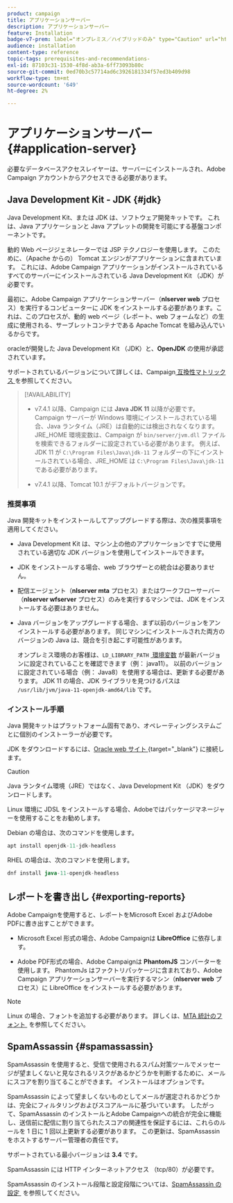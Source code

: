 ```yaml
---
product: campaign
title: アプリケーションサーバー
description: アプリケーションサーバー
feature: Installation
badge-v7-prem: label="オンプレミス／ハイブリッドのみ" type="Caution" url="https://experienceleague.adobe.com/docs/campaign-classic/using/installing-campaign-classic/architecture-and-hosting-models/hosting-models-lp/hosting-models.html?lang=ja" tooltip="オンプレミスデプロイメントとハイブリッドデプロイメントにのみ適用されます"
audience: installation
content-type: reference
topic-tags: prerequisites-and-recommendations-
exl-id: 87103c31-1530-4f8d-ab3a-6ff73093b80c
source-git-commit: 0ed70b3c57714ad6c3926181334f57ed3b409d98
workflow-type: tm+mt
source-wordcount: '649'
ht-degree: 2%

---
```


# アプリケーションサーバー{#application-server}

必要なデータベースアクセスレイヤーは、サーバーにインストールされ、Adobe Campaign アカウントからアクセスできる必要があります。

## Java Development Kit - JDK {#jdk}

Java Development Kit、または JDK は、ソフトウェア開発キットです。 これは、Java アプリケーションと Java アプレットの開発を可能にする基盤コンポーネントです。

動的 Web ページジェネレーターでは JSP テクノロジーを使用します。 このために、（Apache からの） Tomcat エンジンがアプリケーションに含まれています。 これには、Adobe Campaign アプリケーションがインストールされているすべてのサーバーにインストールされている Java Development Kit （JDK）が必要です。

最初に、Adobe Campaign アプリケーションサーバー（**nlserver web** プロセス）を実行するコンピューターに JDK をインストールする必要があります。これは、このプロセスが、動的 web ページ（レポート、web フォームなど）の生成に使用される、サーブレットコンテナである Apache Tomcat を組み込んでいるからです。

oracleが開発した Java Development Kit （JDK）と、**OpenJDK** の使用が承認されています。

サポートされているバージョンについて詳しくは、Campaign[&#x200B; 互換性マトリックス &#x200B;](../../rn/using/compatibility-matrix.md) を参照してください。


>[!AVAILABILITY]
>
>* v7.4.1 以降、Campaign には **Java JDK 11** 以降が必要です。 Campaign サーバーが Windows 環境にインストールされている場合、Java ランタイム（JRE）は自動的には検出されなくなります。 JRE_HOME 環境変数は、Campaign が `bin/server/jvm.dll` ファイルを検索できるフォルダーに設定されている必要があります。 例えば、JDK 11 が `C:\Program Files\Java\jdk-11` フォルダーの下にインストールされている場合、JRE_HOME は `C:\Program Files\Java\jdk-11` である必要があります。
>
>* v7.4.1 以降、Tomcat 10.1 がデフォルトバージョンです。
>

### 推奨事項

Java 開発キットをインストールしてアップグレードする際は、次の推奨事項を適用してください。

* Java Development Kit は、マシン上の他のアプリケーションですでに使用されている適切な JDK バージョンを使用してインストールできます。

* JDK をインストールする場合、web ブラウザーとの統合は必要ありません。

* 配信エージェント（**nlserver mta** プロセス）またはワークフローサーバー（**nlserver wfserver** プロセス）のみを実行するマシンでは、JDK をインストールする必要はありません。

* Java バージョンをアップグレードする場合、まず以前のバージョンをアンインストールする必要があります。 同じマシンにインストールされた両方のバージョンの Java は、競合を引き起こす可能性があります。

  オンプレミス環境のお客様は、`LD_LIBRARY_PATH` [&#x200B; 環境変数 &#x200B;](installing-packages-with-linux.md#environment-variables) が最新バージョンに設定されていることを確認できます（例： java11）。 以前のバージョンに設定されている場合（例： Java8）を使用する場合は、更新する必要があります。 JDK 11 の場合、JDK ライブラリを見つけるパスは `/usr/lib/jvm/java-11-openjdk-amd64/lib` です。


### インストール手順

Java 開発キットはプラットフォーム固有であり、オペレーティングシステムごとに個別のインストーラーが必要です。

JDK をダウンロードするには、[Oracle web サイト &#x200B;](https://www.oracle.com/technetwork/java/javase/downloads/index.html){target="_blank"} に接続します。

>[!CAUTION]
>
> Java ランタイム環境（JRE）ではなく、Java Development Kit （JDK）をダウンロードします。


Linux 環境に JDSL をインストールする場合、Adobeではパッケージマネージャーを使用することをお勧めします。

Debian の場合は、次のコマンドを使用します。

```sql
apt install openjdk-11-jdk-headless
```

RHEL の場合は、次のコマンドを使用します。

```sql
dnf install java-11-openjdk-headless
```



## レポートを書き出し {#exporting-reports}

Adobe Campaignを使用すると、レポートをMicrosoft Excel およびAdobe PDFに書き出すことができます。

* Microsoft Excel 形式の場合、Adobe Campaignは **LibreOffice** に依存します。

* Adobe PDF形式の場合、Adobe Campaignは **PhantomJS** コンバーターを使用します。 PhantomJs はファクトリパッケージに含まれており、Adobe Campaign アプリケーションサーバーを実行するマシン（**nlserver web** プロセス）に LibreOffice をインストールする必要があります。

>[!NOTE]
>
>Linux の場合、フォントを追加する必要があります。 詳しくは、[MTA 統計のフォント &#x200B;](../../installation/using/prerequisites-of-campaign-installation-in-linux.md#fonts-for-mta-statistics) を参照してください。

## SpamAssassin {#spamassassin}

SpamAssassin を使用すると、受信で使用されるスパム対策ツールでメッセージが望ましくないと見なされるリスクがあるかどうかを判断するために、メールにスコアを割り当てることができます。 インストールはオプションです。

SpamAssassin によって望ましくないものとしてメールが選定されるかどうかは、完全にフィルタリングおよびスコアルールに基づいています。 したがって、SpamAssassin のインストールとAdobe Campaignへの統合が完全に機能し、送信前に配信に割り当てられたスコアの関連性を保証するには、これらのルールを 1 日に 1 回以上更新する必要があります。 この更新は、SpamAssassin をホストするサーバー管理者の責任です。

サポートされている最小バージョンは **3.4** です。

SpamAssassin には HTTP インターネットアクセス （tcp/80）が必要です。

SpamAssassin のインストール段階と設定段階については、[SpamAssassin の設定 &#x200B;](../../installation/using/configuring-spamassassin.md) を参照してください。
